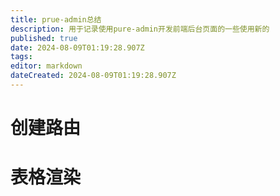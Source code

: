 ```yaml
---
title: prue-admin总结
description: 用于记录使用pure-admin开发前端后台页面的一些使用新的
published: true
date: 2024-08-09T01:19:28.907Z
tags: 
editor: markdown
dateCreated: 2024-08-09T01:19:28.907Z
---
```


# 创建路由
# 表格渲染
# 